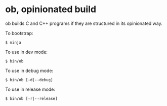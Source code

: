 ob, opinionated build
=====================

ob builds C and C++ programs if they are structured in its opinionated way.

To bootstrap:

    $ ninja

To use in dev mode:

    $ bin/ob

To use in debug mode:

    $ bin/ob [-d|--debug]

To use in release mode:

    $ bin/ob [-r|--release]
